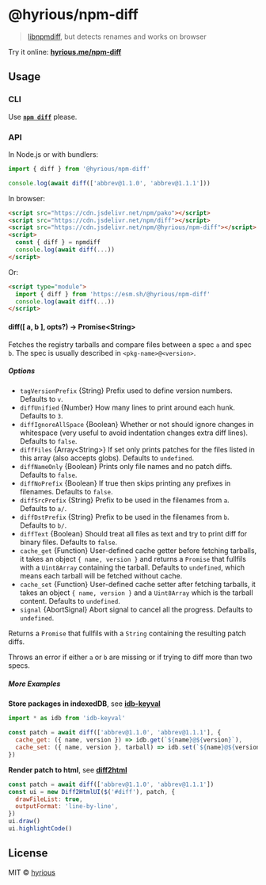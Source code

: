 # @hyrious/npm-diff

> [libnpmdiff](https://www.npmjs.com/package/libnpmdiff), but detects renames and works on browser

Try it online: [**hyrious.me/npm-diff**](https://hyrious.me/npm-diff)

## Usage

### CLI

Use [**`npm diff`**](https://docs.npmjs.com/cli/v9/commands/npm-diff) please.

### API

In Node.js or with bundlers:

```js
import { diff } from '@hyrious/npm-diff'

console.log(await diff(['abbrev@1.1.0', 'abbrev@1.1.1']))
```

In browser:

```html
<script src="https://cdn.jsdelivr.net/npm/pako"></script>
<script src="https://cdn.jsdelivr.net/npm/diff"></script>
<script src="https://cdn.jsdelivr.net/npm/@hyrious/npm-diff"></script>
<script>
  const { diff } = npmdiff
  console.log(await diff(...))
</script>
```

Or:

```html
<script type="module">
  import { diff } from 'https://esm.sh/@hyrious/npm-diff'
  console.log(await diff(...))
</script>
```

#### diff([ a, b ], opts?) &rarr; Promise&lt;String&gt;

Fetches the registry tarballs and compare files between a spec `a` and spec `b`.
The spec is usually described in `<pkg-name>@<version>`.

##### Options

- `tagVersionPrefix` {String} Prefix used to define version numbers. Defaults to `v`.
- `diffUnified` {Number} How many lines to print around each hunk. Defaults to `3`.
- `diffIgnoreAllSpace` {Boolean} Whether or not should ignore changes in whitespace (very useful to avoid indentation changes extra diff lines). Defaults to `false`.
- `diffFiles` {Array&lt;String&gt;} If set only prints patches for the files listed in this array (also accepts globs). Defaults to `undefined`.
- `diffNameOnly` {Boolean} Prints only file names and no patch diffs. Defaults to `false`.
- `diffNoPrefix` {Boolean} If true then skips printing any prefixes in filenames. Defaults to `false`.
- `diffSrcPrefix` {String} Prefix to be used in the filenames from `a`. Defaults to `a/`.
- `diffDstPrefix` {String} Prefix to be used in the filenames from `b`. Defaults to `b/`.
- `diffText` {Boolean} Should treat all files as text and try to print diff for binary files. Defaults to `false`.
- `cache_get` {Function} User-defined cache getter before fetching tarballs, it takes an object `{ name, version }` and returns a `Promise` that fullfils with a `Uint8Array` containing the tarball. Defaults to `undefined`, which means each tarball will be fetched without cache.
- `cache_set` {Function} User-defined cache setter after fetching tarballs, it takes an object `{ name, version }` and a `Uint8Array` which is the tarball content. Defaults to `undefined`.
- `signal` {AbortSignal} Abort signal to cancel all the progress. Defaults to `undefined`.

Returns a `Promise` that fullfils with a `String` containing the resulting patch diffs.

Throws an error if either `a` or `b` are missing or if trying to diff more than two specs.

##### More Examples

**Store packages in indexedDB**, see **[idb-keyval](https://www.npmjs.com/package/idb-keyval)**

```js
import * as idb from 'idb-keyval'

const patch = await diff(['abbrev@1.1.0', 'abbrev@1.1.1'], {
  cache_get: ({ name, version }) => idb.get(`${name}@${version}`),
  cache_set: ({ name, version }, tarball) => idb.set(`${name}@${version}`, tarball),
})
```

**Render patch to html**, see **[diff2html](https://www.npmjs.com/package/diff2html)**

```js
const patch = await diff(['abbrev@1.1.0', 'abbrev@1.1.1'])
const ui = new Diff2HtmlUI($('#diff'), patch, {
  drawFileList: true,
  outputFormat: 'line-by-line',
})
ui.draw()
ui.highlightCode()
```

## License

MIT © [hyrious](https://github.com/hyrious)
